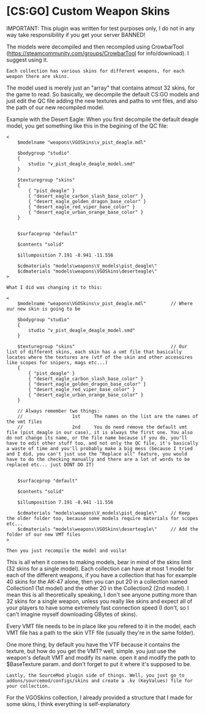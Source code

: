 # [CS:GO] Custom Weapon Skins


IMPORTANT: This plugin was written for test purposes only, I do not in any way take responsibility if you get your server BANNED!

The models were decompiled and then recompiled using CrowbarTool (https://steamcommunity.com/groups/CrowbarTool for info/download). I suggest using it.

	Each collection has various skins for different weapons, for each weapon there are skins. 
The model used is merely just an "array" that contains atmost 32 skins, for the game to read.
So basically, we decompile the default CS:GO models and just edit the QC file adding the new textures and paths to vmt files, and also the path of our new recompiled model.


Example with the Desert Eagle:
	When you first decompile the default deagle model, you get something like this in the begining of the QC file: 

	<
		$modelname "weapons\VGOSkins\v_pist_deagle.mdl"

		$bodygroup "studio"
		{
			studio "v_pist_deagle_deagle_model.smd"
		}

		$texturegroup "skins"
		{
			{ "pist_deagle" }
			{ "desert_eagle_carbon_slash_base_color" }
			{ "desert_eagle_golden_dragon_base_color" }
			{ "desert_eagle_red_viper_base_color" }
			{ "desert_eagle_urban_orange_base_color" }		
		}


		$surfaceprop "default"

		$contents "solid"

		$illumposition 7.191 -8.941 -11.556

		$cdmaterials "models\weapons\V_models\pist_deagle\"
		$cdmaterials "models\weapons\VGOSkins\deserteagle\"
	>

	What I did was changing it to this:

	<
		$modelname "weapons\VGOSkins\v_pist_deagle.mdl"			// Where our new skin is going to be 

		$bodygroup "studio"
		{
			studio "v_pist_deagle_deagle_model.smd"
		}

		$texturegroup "skins"									// Our list of different skins, each skin has a vmt file that basically locates where the textures are (vtf of the skin and other accesoires like scopes for snipers, mags etc...)
		{
			{ "pist_deagle" }
			{ "desert_eagle_carbon_slash_base_color" }
			{ "desert_eagle_golden_dragon_base_color" }
			{ "desert_eagle_red_viper_base_color" }
			{ "desert_eagle_urban_orange_base_color" }		
		}

		// Always remember two things:
		//					1st		The names on the list are the names of the vmt files
		//					2nd		You do need remove the default vmt file (pist_deagle in our case), it is always the first one. You also do not change its name, or the file name because if you do, you'll have to edit other stuff too, and not only the QC file, it's basically a waste of time and you'll probably make a big mess (because I tried and I did, you can't just use the "Replace all" feature, you would have to do the checking manually and there are a lot of words to be replaced etc... just DONT DO IT)


		$surfaceprop "default"

		$contents "solid"

		$illumposition 7.191 -8.941 -11.556

		$cdmaterials "models\weapons\V_models\pist_deagle\"		// Keep the older folder too, because some models require materials for scopes etc...
		$cdmaterials "models\weapons\VGOSkins\deserteagle\"		// Add the folder of our new VMT files
	>

	Then you just recompile the model and voila!

This is all when it comes to making models, bear in mind of the skins limit (32 skins for a single model). Each collection can have at most 1 model for each of the different weapons, if you have a collection that has for example 40 skins for the AK-47 alone, then you can put 20 in a collection named Collection1 (1st model) and the other 20 in the Collection2 (2nd model). I mean this is all theoretically speaking, I don't see anyone putting more than 32 skins for a single weapon, unless you really like skins and expect all of your players to have some extremely fast connection speed (I don't, so I can't imagine myself downloading GBytes of skins).



Every VMT file needs to be in place like you refered to it in the model, each VMT file has a path to the skin VTF file (usually they're in the same folder).

One more thing, by default you have the VTF because it contains the texture, but how do you get the VMT? well, simple. you just use the weapon's default VMT and modify its name. open it and modify the path to $BaseTexture param. and don't forget to put it where it's supposed to be.





	Lastly, the SourceMod plugin side of things. Well, you just go to addons/sourcemod/configs/skins and create a .kv (KeyValues) file for your collection.
For the VGOSkins collection, I already provided a structure that I made for some skins, I think everything is self-explanatory